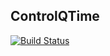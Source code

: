 ## ControlQTime

[![Build Status](https://scrutinizer-ci.com/g/raulqtime/controlqtime/badges/build.png?b=master)](https://scrutinizer-ci.com/g/raulqtime/controlqtime/build-status/master)
